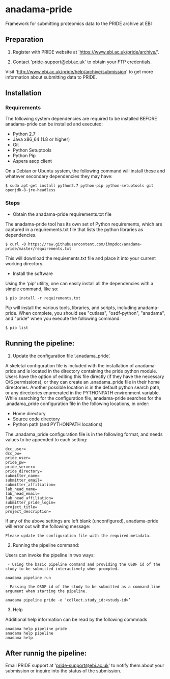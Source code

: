# anadama-pride

Framework for submitting proteomics data to the PRIDE archive at EBI 

## Preparation

1. Register with PRIDE website at 'https://www.ebi.ac.uk/pride/archive/'.

2. Contact 'pride-support@ebi.ac.uk' to obtain your FTP credentials.

Visit 'http://www.ebi.ac.uk/pride/help/archive/submission' to get more
information about submitting data to PRIDE.

## Installation

### Requirements

The following system dependencies are required to be installed BEFORE
anadama-pride can be installed and executed:

- Python 2.7
- Java x86_64 (1.8 or higher)
- Git
- Python Setuptools
- Python Pip
- Aspera ascp client

On a Debian or Ubuntu system, the following command will install these
and whatever secondary dependencies they may have:

```
$ sudo apt-get install python2.7 python-pip python-setuptools git openjdk-8-jre-headless
```

### Steps

* Obtain the anadama-pride requirements.txt file

The anadama-pride tool has its own set of Python requirements, which are captured in a
requirements.txt file that lists the python libraries
as dependencies.

```
$ curl -O https://raw.githubusercontent.com/ihmpdcc/anadama-pride/master/requirements.txt
```

This will download the requiements.txt file and place it into your current
working directory.

* Install the software 

Using the 'pip' utility, one can easily install all the dependencies with a
simple command, like so:

```
$ pip install -r requirements.txt 
```

Pip will install the various tools, libraries, and scripts, including
anadama-pride.  When complete, you should see "cutlass", "osdf-python",
"anadama", and "pride" when you execute the following command:

```
$ pip list
```

## Running the pipeline:

1. Update the configuration file ‘.anadama_pride’.

A skeletal configuration file is included with the installation of
anadama-pride and is located in the directory containing the pride python
module. Users have the option of editing this file directly (if they have the
necessary O/S permissions), or they can create an .anadama_pride file in their
home directories.  Another possible location is in the default python search
path, or any directories enumerated in the PYTHONPATH environment variable.
While searching for the configuration file, anadama-pride searches for the
.anadama_pride configuration file in the following locations, in order:

  - Home directory
  - Source code directory
  - Python path (and PYTHONPATH locations)

The .anadama_pride configuration file is in the following format, and needs
values to be appended to each setting:

```
dcc_user=
dcc_pw=
pride_user=
pride_pw=
pride_server=
pride_directory=
submitter_name=
submitter_email=
submitter_affiliation=
lab_head_name=
lab_head_email=
lab_head_affiliation=
submitter_pride_login=
project_title=
project_description=
```

If any of the above settings are left blank (unconfigured), anadama-pride will
error out wih the following message:

```
Please update the configuration file with the required metadata.
```

2. Running the pipeline command:

Users can invoke the pipeline in two ways:

     - Using the basic pipeline command and providing the OSDF id of the study to be submitted interactively when prompted.

```
anadama pipeline run
```

    - Passing the OSDF id of the study to be submitted as a command line argument when starting the pipeline.

```
anadama pipeline pride -o ‘collect.study_id:<study-id>’
```

3. Help

Additional help information can be read by the following commnads

```
anadama help pipeline pride
anadama help pipeline
anadama help
```

## After runnig the pipeline:

Email PRIDE support at 'pride-support@ebi.ac.uk' to notify them about your submission or inquire into
the status of the submission.
